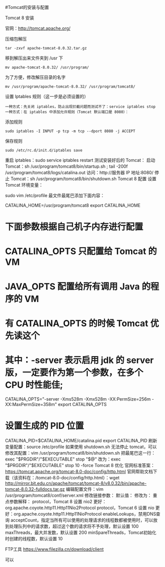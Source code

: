 #Tomcat的安装与配置

Tomcat 8 安装


官网：http://tomcat.apache.org/


压缩包解压

	tar -zxvf apache-tomcat-8.0.32.tar.gz

移到解压出来文件夹到 /usr 下

	mv apache-tomcat-8.0.32/ /usr/program/

为了方便，修改解压目录的名字

	mv /usr/program/apache-tomcat-8.0.32/ /usr/program/tomcat8/

设置 Iptables 规则（这一步是必须设置的）

	一种方式：先关闭 iptables，防止出现拦截问题而测试不了：service iptables stop
	一种方式：在 iptables 中添加允许规则（Tomcat 默认端口是 8080）：

添加规则

	sudo iptables -I INPUT -p tcp -m tcp --dport 8080 -j ACCEPT
保存规则

	sudo /etc/rc.d/init.d/iptables save
重启 iptables：sudo service iptables restart
测试安装好后的 Tomcat：
启动 Tomcat：sh /usr/program/tomcat8/bin/startup.sh ; tail -200f /usr/program/tomcat8/logs/catalina.out
访问：http://服务器 IP 地址:8080/
停止 Tomcat：sh /usr/program/tomcat8/bin/shutdown.sh
Tomcat 8 配置
设置 Tomcat 环境变量：

sudo vim /etc/profile
最文件最尾巴添加下面内容：

CATALINA_HOME=/usr/program/tomcat8
export CATALINA_HOME

# 下面参数根据自己机子内存进行配置
# CATALINA_OPTS 只配置给 Tomcat 的 VM
# JAVA_OPTS 配置给所有调用 Java 的程序的 VM
# 有 CATALINA_OPTS 的时候 Tomcat 优先读这个
# 其中：-server 表示启用 jdk 的 server 版，一定要作为第一个参数，在多个 CPU 时性能佳;  
CATALINA_OPTS="-server -Xms528m -Xmx528m -XX:PermSize=256m -XX:MaxPermSize=358m"
export CATALINA_OPTS

# 设置生成的 PID 位置
CATALINA_PID=$CATALINA_HOME/catalina.pid
export CATALINA_PID
刷新变量配置：source /etc/profile
如果使用 shutdown.sh 无法停止 tomcat，可以修改其配置：vim /usr/program/tomcat8/bin/shutdown.sh
把最尾巴这一行：exec "$PRGDIR"/"$EXECUTABLE" stop "$@"
改为：exec "$PRGDIR"/"$EXECUTABLE" stop 10 -force
Tomcat 8 优化
官网标准答案：https://tomcat.apache.org/tomcat-8.0-doc/config/http.html
官网帮助文档下载（该资料在：/tomcat-8.0-doc/config/http.html）：wget http://mirror.bit.edu.cn/apache/tomcat/tomcat-8/v8.0.32/bin/apache-tomcat-8.0.32-fulldocs.tar.gz
编辑配置文件：vim /usr/program/tomcat8/conf/server.xml
修改链接参数：
默认值：
  <Connector 
      port="8080" 
      protocol="HTTP/1.1" 
      connectionTimeout="20000" 
      redirectPort="8443" 
  />
修改为：
  <Connector 
     port="8080" 
     protocol="org.apache.coyote.http11.Http11Nio2Protocol" 
     connectionTimeout="20000" 
     redirectPort="8443" 
     enableLookups="false" 
     acceptCount="100" 
     maxThreads="200" 
     minSpareThreads="10" 
     compression="on" 
     compressionMinSize="2048" 
     compressableMimeType="text/html,text/xml,text/plain,text/css,text/javascript,application/javascript" 
     URIEncoding="utf-8"
  />
重点参数解释：
protocol，Tomcat 8 设置 nio2 更好：org.apache.coyote.http11.Http11Nio2Protocol
protocol，Tomcat 6 设置 nio 更好：org.apache.coyote.http11.Http11NioProtocol
enableLookups，禁用DNS查询
acceptCount，指定当所有可以使用的处理请求的线程数都被使用时，可以放到处理队列中的请求数，超过这个数的请求将不予处理，默认设置 100
maxThreads，最大并发数，默认设置 200
minSpareThreads，Tomcat初始化时创建的线程数，默认设置 10

FTP工具
https://www.filezilla.cn/download/client

可以